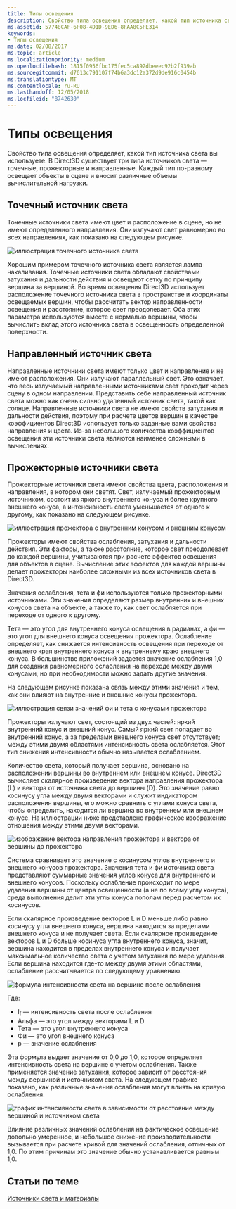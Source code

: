 ```yaml
---
title: Типы освещения
description: Свойство типа освещения определяет, какой тип источника света вы используете. В Direct3D существует три типа источников света — точечные, прожекторные и направленные.
ms.assetid: 57748CAF-6F08-4D1D-9ED6-8FAA8C5FE314
keywords:
- Типы освещения
ms.date: 02/08/2017
ms.topic: article
ms.localizationpriority: medium
ms.openlocfilehash: 1815f0956fbc175fec5ca892dbeeec92b2f939ab
ms.sourcegitcommit: d7613c791107f74b6a3dc12a372d9de916c0454b
ms.translationtype: MT
ms.contentlocale: ru-RU
ms.lasthandoff: 12/05/2018
ms.locfileid: "8742630"
---
```

# <a name="light-types"></a>Типы освещения


Свойство типа освещения определяет, какой тип источника света вы используете. В Direct3D существует три типа источников света — точечные, прожекторные и направленные. Каждый тип по-разному освещает объекты в сцене и вносит различные объемы вычислительной нагрузки.

## <a name="span-idpointlightspanspan-idpointlightspanspan-idpointlightspanpoint-light"></a><span id="Point_Light"></span><span id="point_light"></span><span id="POINT_LIGHT"></span>Точечный источник света


Точечные источники света имеют цвет и расположение в сцене, но не имеют определенного направления. Они излучают свет равномерно во всех направлениях, как показано на следующем рисунке.

![иллюстрация точечного источника света](images/ptlight.png)

Хорошим примером точечного источника света является лампа накаливания. Точечные источники света обладают свойствами затухания и дальности действия и освещают сетку по принципу вершина за вершиной. Во время освещения Direct3D использует расположение точечного источника света в пространстве и координаты освещаемых вершин, чтобы рассчитать вектор направленности освещения и расстояние, которое свет преодолевает. Оба этих параметра используются вместе с нормалью вершины, чтобы вычислить вклад этого источника света в освещенность определенной поверхности.

## <a name="span-iddirectionallightspanspan-iddirectionallightspanspan-iddirectionallightspandirectional-light"></a><span id="Directional_Light"></span><span id="directional_light"></span><span id="DIRECTIONAL_LIGHT"></span>Направленный источник света


Направленные источники света имеют только цвет и направление и не имеют расположения. Они излучают параллельный свет. Это означает, что весь излучаемый направленными источниками свет проходит через сцену в одном направлении. Представить себе направленный источник света можно как очень сильно удаленный источник света, такой как солнце. Направленные источники света не имеют свойств затухания и дальности действия, поэтому при расчете цветов вершин в качестве коэффициентов Direct3D использует только заданные вами свойства направления и цвета. Из-за небольшого количества коэффициентов освещения эти источники света являются наименее сложными в вычислениях.

## <a name="span-idspotlightspanspan-idspotlightspanspan-idspotlightspanspotlight"></a><span id="SpotLight"></span><span id="spotlight"></span><span id="SPOTLIGHT"></span>Прожекторные источники света


Прожекторные источники света имеют свойства цвета, расположения и направления, в котором они светят. Свет, излучаемый прожекторным источником, состоит из яркого внутреннего конуса и более крупного внешнего конуса, а интенсивность света уменьшается от одного к другому, как показано на следующем рисунке.

![иллюстрация прожектора с внутренним конусом и внешним конусом](images/spotlt.png)

Прожекторы имеют свойства ослабления, затухания и дальности действия. Эти факторы, а также расстояние, которое свет преодолевает до каждой вершины, учитываются при расчете эффектов освещения для объектов в сцене. Вычисление этих эффектов для каждой вершины делает прожекторы наиболее сложными из всех источников света в Direct3D.

Значения ослабления, тета и фи используются только прожекторными источниками. Эти значения определяют размер внутренних и внешних конусов света на объекте, а также то, как свет ослабляется при переходе от одного к другому.

Тета — это угол для внутреннего конуса освещения в радианах, а фи — это угол для внешнего конуса освещения прожектора. Ослабление определяет, как снижается интенсивность освещения при переходе от внешнего края внутреннего конуса к внутреннему краю внешнего конуса. В большинстве приложений задается значение ослабления 1,0 для создания равномерного ослабления на переходе между двумя конусами, но при необходимости можно задать другие значения.

На следующем рисунке показана связь между этими значения и тем, как они влияют на внутренние и внешние конусы прожектора.

![иллюстрация связи значений фи и тета с конусами прожектора](images/spotlt2.png)

Прожекторы излучают свет, состоящий из двух частей: яркий внутренний конус и внешний конус. Самый яркий свет попадает во внутренний конус, а за пределами внешнего конуса свет отсутствует; между этими двумя областями интенсивность света ослабляется. Этот тип снижения интенсивности обычно называется ослаблением.

Количество света, который получает вершина, основано на расположении вершины во внутреннем или внешнем конусе. Direct3D вычисляет скалярное произведение вектора направления прожектора (L) и вектора от источника света до вершины (D). Это значение равно косинусу угла между двумя векторами и служит индикатором расположения вершины, его можно сравнить с углами конуса света, чтобы определить, находится ли вершина во внутреннем или внешнем конусе. На иллюстрации ниже представлено графическое изображение отношения между этими двумя векторами.

![изображение вектора направления прожектора и вектора от вершины до прожектора](images/spotalg1.png)

Система сравнивает это значение с косинусом углов внутреннего и внешнего конусов прожектора. Значения тета и фи источника света представляют суммарные значения углов конуса для внутреннего и внешнего конусов. Поскольку ослабление происходит по мере удаления вершины от центра освещенности (а не по всему углу конуса), среда выполнения делит эти углы конуса пополам перед расчетом их косинусов.

Если скалярное произведение векторов L и D меньше либо равно косинусу угла внешнего конуса, вершина находится за пределами внешнего конуса и не получает света. Если скалярное произведение векторов L и D больше косинуса угла внутреннего конуса, значит, вершина находится в пределах внутреннего конуса и получает максимальное количество света с учетом затухания по мере удаления. Если вершина находится где-то между двумя этими областями, ослабление рассчитывается по следующему уравнению.

![формула интенсивности света на вершине после ослабления](images/falloff.png)

Где:

-   I<sub>f</sub> — интенсивность света после ослабления
-   Альфа — это угол между векторами L и D
-   Тета — это угол внутреннего конуса
-   Фи — это угол внешнего конуса
-   p — значение ослабления

Эта формула выдает значение от 0,0 до 1,0, которое определяет интенсивность света на вершине с учетом ослабления. Также применяется значение затухания, которое зависит от расстояния между вершиной и источником света. На следующем графике показано, как различные значения ослабления могут влиять на кривую ослабления.

![график интенсивности света в зависимости от расстояние между вершиной и источником света](images/fallgraf.png)

Влияние различных значений ослабления на фактическое освещение довольно умеренное, и небольшое снижение производительности вызывается при расчете кривой для значений ослабления, отличных от 1,0. По этим причинам это значение обычно устанавливается равным 1,0.

## <a name="span-idrelated-topicsspanrelated-topics"></a><span id="related-topics"></span>Статьи по теме


[Источники света и материалы](lights-and-materials.md)

 

 




